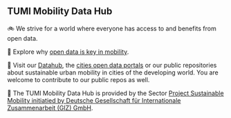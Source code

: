 ## TUMI Mobility Data Hub  

:bike: We strive for a world where everyone has access to and benefits from open data. 

:car: Explore why [open data is key in mobility](https://tumidata.org/our-vision/).

:train: Visit our [Datahub](https://datahub.tumidata.org), the [cities open data portals](https://hub.tumidata.org/#content) or our public repositories about sustainable urban mobility in cities of the developing world. You are welcome to contribute to our public repos as well.

:bus: The TUMI Mobility Data Hub is provided by the Sector [Project Sustainable Mobility initiatied by Deutsche Gesellschaft für Internationale Zusammenarbeit (GIZ) GmbH](https://tumidata.org/about-us/).

<!--

**Here are some ideas to get you started:**

🙋‍♀️ A short introduction - what is your organization all about?
🌈 Contribution guidelines - how can the community get involved?
👩‍💻 Useful resources - where can the community find your docs? Is there anything else the community should know?
🍿 Fun facts - what does your team eat for breakfast?
🧙 Remember, you can do mighty things with the power of [Markdown](https://docs.github.com/github/writing-on-github/getting-started-with-writing-and-formatting-on-github/basic-writing-and-formatting-syntax)
-->
